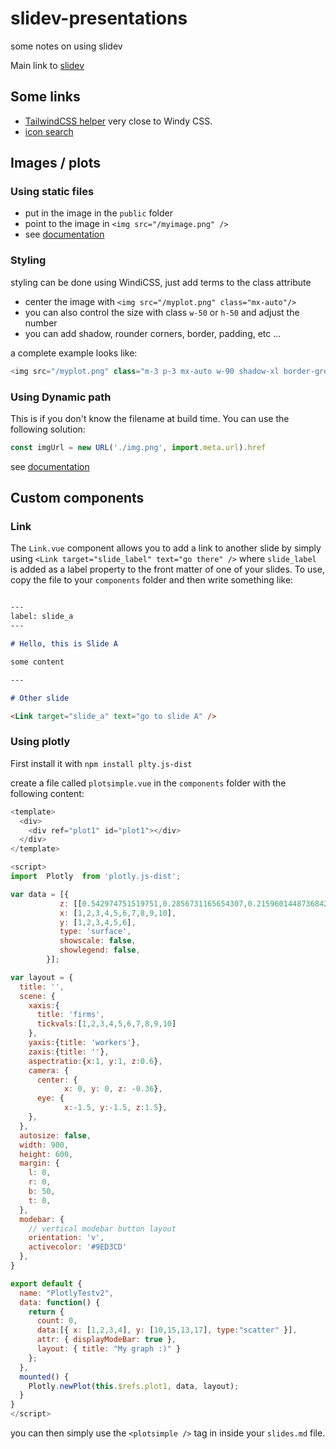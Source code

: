 # slidev-presentations
some notes on using slidev

Main link to [slidev](https://sli.dev/)

## Some links

 - [TailwindCSS helper](https://tailwindcomponents.com/cheatsheet/) very close to Windy CSS.
 - [icon search](https://icones.js.org/)

## Images / plots

### Using static files 

 - put in the image in the `public` folder
 - point to the image in `<img src="/myimage.png" />`
 - see [documentation](https://vitejs.dev/guide/assets.html#static-asset-handling)

### Styling

styling can be done using WindiCSS, just add terms to the class attribute

 - center the image with `<img src="/myplot.png" class="mx-auto"/>`
 - you can also control the size with class `w-50` or `h-50` and adjust the number
 - you can add shadow, rounder corners, border, padding, etc ... 

a complete example looks like:

```js
<img src="/myplot.png" class="m-3 p-3 mx-auto w-90 shadow-xl border-grey border rounded" />
```

### Using Dynamic path

This is if you don't know the filename at build time. You can use the following solution:

```js
const imgUrl = new URL('./img.png', import.meta.url).href
```

see [documentation](https://vitejs.dev/guide/assets.html#static-asset-handling)



## Custom components

### Link

The `Link.vue` component allows you to add a link to another slide by simply using `<Link target="slide_label" text="go there" />` where `slide_label` is added as a label property to the front matter of one of your slides. To use, copy the file to your `components` folder and then write something like:

```md

---
label: slide_a
---

# Hello, this is Slide A

some content

--- 

# Other slide

<Link target="slide_a" text="go to slide A" />

```

### Using plotly

First install it with `npm install plty.js-dist`

create a file called `plotsimple.vue` in the `components` folder with the following content:

```js
<template>
  <div>
    <div ref="plot1" id="plot1"></div>
  </div>
</template>

<script>
import  Plotly  from 'plotly.js-dist';

var data = [{
           z: [[0.542974751519751,0.2856731165654307,0.21596014487368428,0.19543836116878094,0.17247053411206434,0.16135062082262483,0.13219484569182371,0.08618705675864953,0.06864835725033576,0.08298077224326074],[0.1435799544604807,0.2341096376246262,0.28217466923969436,0.23402597964815802,0.22444128467289934,0.24208314618250623,0.13632585002015538,0.08476504635173922,0.048349217797679755,0.011602441106242353],[0.19993639506230804,0.24012219112980276,0.19403712236749154,0.23740484616358193,0.22145034051497137,0.1099816098222654,0.19333157682138433,0.11965123560699722,0.08017762936345393,0.0430757669580774],[0.060128421674379984,0.14105042687847413,0.15173385265854614,0.17194110329476725,0.15500086876373237,0.1162971599952693,0.19961626960953682,0.22422898948520725,0.2054534547802487,0.10159541409775376],[0.027531360464606868,0.06420946629151499,0.09464261959958295,0.09707537912286471,0.11968852551553265,0.2091220283733534,0.16770682065911735,0.23314918694266004,0.29940878552139993,0.28219467625540945],[0.025849116818473426,0.0348351615101512,0.06145159126100073,0.06411433060184706,0.10694844642079987,0.16116543480398085,0.17082463719798247,0.25201848485474676,0.29796255528688204,0.47855092933925625]],
           x: [1,2,3,4,5,6,7,8,9,10],
           y: [1,2,3,4,5,6],       
           type: 'surface',
           showscale: false,
           showlegend: false,
        }];

var layout = {
  title: '',
  scene: {
    xaxis:{
      title: 'firms',
      tickvals:[1,2,3,4,5,6,7,8,9,10]
    },
    yaxis:{title: 'workers'},
    zaxis:{title: ''},
    aspectratio:{x:1, y:1, z:0.6},
    camera: {
      center: {
            x: 0, y: 0, z: -0.36}, 
      eye: { 
            x:-1.5, y:-1.5, z:1.5}, 
    },
  },
  autosize: false,
  width: 900,
  height: 600,
  margin: {
    l: 0,
    r: 0,
    b: 50,
    t: 0,
  },
  modebar: {
    // vertical modebar button layout
    orientation: 'v',
    activecolor: '#9ED3CD'
  },
}

export default {
  name: "PlotlyTestv2",
  data: function() {
    return {
      count: 0,
      data:[{ x: [1,2,3,4], y: [10,15,13,17], type:"scatter" }],
      attr: { displayModeBar: true },
      layout: { title: "My graph :)" }
    };
  },
  mounted() {
    Plotly.newPlot(this.$refs.plot1, data, layout);
  }
}
</script>

```

you can then simply use the `<plotsimple />` tag in inside your `slides.md` file.

